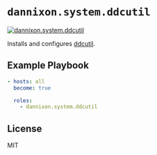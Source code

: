# `dannixon.system.ddcutil`

[![dannixon.system.ddcutil](https://github.com/DanNixon/ansible-system/actions/workflows/ddcutil.yml/badge.svg?branch=main)](https://github.com/DanNixon/ansible-system/actions/workflows/ddcutil.yml)

Installs and configures [ddcutil](http://www.ddcutil.com/).

## Example Playbook

```yaml
- hosts: all
  become: true

  roles:
    - dannixon.system.ddcutil
```

## License

MIT
